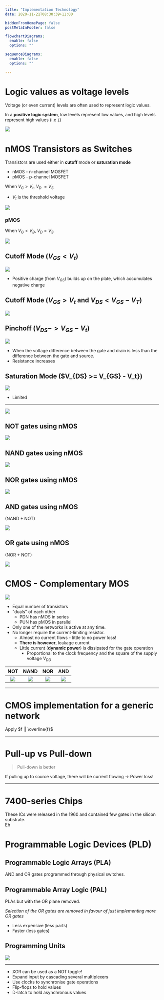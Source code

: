 ```yaml
---
title: "Implementation Technology"
date: 2020-11-21T08:30:39+11:00

hiddenFromHomePage: false
postMetaInFooter: false

flowchartDiagrams:
  enable: false
  options: ""

sequenceDiagrams: 
  enable: false
  options: ""

---
```


# Logic values as voltage levels

Voltage (or even current) levels are often used to represent logic values.  

In a **positive logic system**, low levels represent low values, and high levels represent high values (i.e `1`)

![](2020-11-21-08-32-04.png)

# nMOS Transistors as Switches

Transistors are used either in **cutoff** mode or **saturation mode**

* nMOS - n-channel MOSFET
* pMOS - p-channel MOSFET

When $V_G > V_t$, $V_D ~= V_S$

* $V_t$ is the threshold voltage

![](2020-11-21-08-33-25.png)

### pMOS

When $V_G < V_B$, $V_D = V_S$

![](2020-11-21-08-35-16.png)

## Cutoff Mode ($V_{GS} < V_t$)

![](2020-11-21-08-45-21.png)

* Positive charge (from $V_{GS}$) builds up on the plate, which accumulates negative charge

## Cutoff Mode ($V_{GS} > V_t$ and $V_{DS} < V_{GS} - V_T$)

![](2020-11-21-08-46-21.png)

## Pinchoff ($V_{DS} -> V_{GS} - V_t$)

![](2020-11-21-08-49-28.png)

* When the voltage difference between the gate and drain is less than the difference between the gate and source.
* Resistance increases

## Saturation Mode ($V_{DS} >= V_{GS} - V_t})

![](2020-11-21-08-52-01.png)

* Limited

---

![](2020-11-21-08-52-12.png)

## NOT gates using nMOS

![](2020-11-21-08-57-23.png)

## NAND gates using nMOS

![](2020-11-21-08-57-44.png)

## NOR gates using nMOS

![](2020-11-21-08-59-06.png)

## AND gates using nMOS

(NAND + NOT)

![](2020-11-21-09-00-32.png)

## OR gate using nMOS

(NOR + NOT)

![](2020-11-21-09-01-20.png)

# CMOS - Complementary MOS


![](2020-11-21-09-04-04.png)

* Equal number of transistors
* "duals" of each other
  * PDN has nMOS in series
  * PUN has pMOS in parallel
* Only one of the networks is active at any time.
* No longer require the current-limiting resistor.
  * Almost no current flows - little to no power loss!
  * **There is however**, leakage current
  * Little current (**dynamic power**) is dissipated for the gate operation
    * Proportional to the clock frequency and the square of the supply voltage $V_{DD}$

|NOT  |NAND |NOR  |AND  |
|:---:|:---:|:---:|:---:|
|![](2020-11-21-09-08-20.png)|![](2020-11-21-09-08-29.png)|![](2020-11-21-09-08-38.png)|![](2020-11-21-09-08-56.png)|

---

# CMOS implementation for a generic network

Apply $f || \overline{f}$

---

# Pull-up vs Pull-down

> Pull-down is better

If pulling up to source voltage, there will be current flowing -> Power loss!

---

# 7400-series Chips

These ICs were released in the 1960 and contained few gates in the silicon substrate.  
Eh

# Programmable Logic Devices (PLD)

## Programmable Logic Arrays (PLA)

AND and OR gates programmed through physical switches.

## Programmable Array Logic (PAL)

PLAs but with the OR plane removed.  

_Selection of the OR gates are removed in favour of just implementing more OR gates_

* Less expensive (less parts)
* Faster (less gates)

## Programming Units

![](2020-11-21-09-30-04.png)


---

* XOR can be used as a NOT toggle!
* Expand input by cascading several multiplexers
* Use clocks to synchronise gate operations
* Flip-flops to hold values
* D-latch to hold asynchronous values